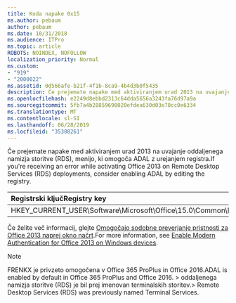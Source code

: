 ```yaml
---
title: Koda napake 0x15
ms.author: pebaum
author: pebaum
ms.date: 10/31/2018
ms.audience: ITPro
ms.topic: article
ROBOTS: NOINDEX, NOFOLLOW
localization_priority: Normal
ms.custom:
- "919"
- "2000022"
ms.assetid: 0d566afe-b21f-4f1b-8ca9-4b4d3b0f5435
description: Če prejemate napake med aktiviranjem urad 2013 na uvajanje oddaljenega namizja storitve (RDS), menijo, ki omogoča ADAL z urejanjem registra.
ms.openlocfilehash: e2249d8ebbd2313c64dda5656a3243fa76d97a9a
ms.sourcegitcommit: 5fb7a4b28859690020efdea630d03e70cc0e6334
ms.translationtype: MT
ms.contentlocale: sl-SI
ms.lasthandoff: 06/28/2019
ms.locfileid: "35388261"
---
```

<span data-ttu-id="5da28-103">Če prejemate napake med aktiviranjem urad 2013 na uvajanje oddaljenega namizja storitve (RDS), menijo, ki omogoča ADAL z urejanjem registra.</span><span class="sxs-lookup"><span data-stu-id="5da28-103">If you're receiving an error while activating Office 2013 on Remote Desktop Services (RDS) deployments, consider enabling ADAL by editing the registry.</span></span>
  
|<span data-ttu-id="5da28-104">**Registrski ključ**</span><span class="sxs-lookup"><span data-stu-id="5da28-104">**Registry key**</span></span>|<span data-ttu-id="5da28-105">**Vrsta**</span><span class="sxs-lookup"><span data-stu-id="5da28-105">**Type**</span></span>|<span data-ttu-id="5da28-106">**Vrednost**</span><span class="sxs-lookup"><span data-stu-id="5da28-106">**Value**</span></span>|
|:-----|:-----|:-----|
|<span data-ttu-id="5da28-107">HKEY_CURRENT_USER\Software\Microsoft\Office\15.0\Common\Identity\EnableADAL</span><span class="sxs-lookup"><span data-stu-id="5da28-107">HKEY_CURRENT_USER\Software\Microsoft\Office\15.0\Common\Identity\EnableADAL</span></span>  <br/> |<span data-ttu-id="5da28-108">REG_DWORD</span><span class="sxs-lookup"><span data-stu-id="5da28-108">REG_DWORD</span></span>  <br/> |<span data-ttu-id="5da28-109">1</span><span class="sxs-lookup"><span data-stu-id="5da28-109">1</span></span>  <br/> |

<span data-ttu-id="5da28-110">Če želite več informacij, glejte [Omogočajo sodobne preverjanje pristnosti za Office 2013 naprej okno načrt](https://docs.microsoft.com/office365/admin/security-and-compliance/enable-modern-authentication).</span><span class="sxs-lookup"><span data-stu-id="5da28-110">For more information, see [Enable Modern Authentication for Office 2013 on Windows devices](https://docs.microsoft.com/office365/admin/security-and-compliance/enable-modern-authentication).</span></span>
  
> [!NOTE]
>  <span data-ttu-id="5da28-111">FRENKX je privzeto omogočena v Office 365 ProPlus in Office 2016.</span><span class="sxs-lookup"><span data-stu-id="5da28-111">ADAL is enabled by default in Office 365 ProPlus and Office 2016.</span></span> <span data-ttu-id="5da28-112">> oddaljenega namizja storitve (RDS) je bil prej imenovan terminalskih storitev.</span><span class="sxs-lookup"><span data-stu-id="5da28-112">>  Remote Desktop Services (RDS) was previously named Terminal Services.</span></span>
  
